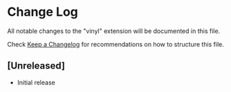 # Change Log

All notable changes to the "vinyl" extension will be documented in this file.

Check [Keep a Changelog](http://keepachangelog.com/) for recommendations on how to structure this file.

## [Unreleased]

- Initial release
